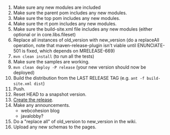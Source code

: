 1. Make sure any new modules are included
  1. Make sure the parent pom includes any new modules.
  2. Make sure the top pom includes any new modules.
  3. Make sure the rt pom includes any new modules.
  4. Make sure the build-site.xml file includes any new modules (either optional or in core.libs.fileset)
2. Replace all instances of old_version with new_version (do a replaceAll operation, note that maven-release-plugin
    isn't viable until ENUNCIATE-501 is fixed, which depends on MRELEASE-669)
3. `mvn clean install` (to run all the tests)
4. Make sure the samples are working.
5. `mvn clean deploy -P release` (your new version should now be deployed)
6. Build the distribution from the LAST RELEASE TAG (e.g. `ant -f build-site.xml dist`)
7. Push.
8. Reset HEAD to a snapshot version.
9. [Create the release](https://github.com/stoicflame/enunciate/releases).
10. Make any announcements.
    * webcohesion blog
    * javalobby?
11. Do a "replace all" of old_version to new_version in the wiki.
12. Upload any new schemas to the pages.